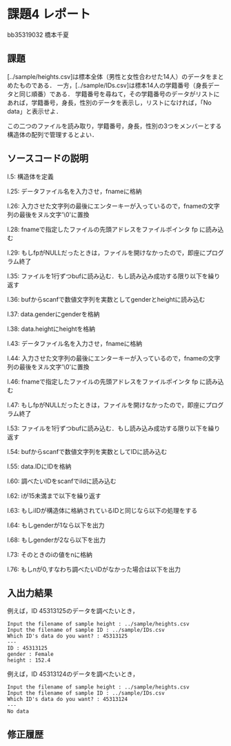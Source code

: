 # 課題4 レポート

bb35319032 橋本千夏

## 課題

[../sample/heights.csv]は標本全体（男性と女性合わせた14人）のデータをまとめたものである．
一方，[../sample/IDs.csv]は標本14人の学籍番号（身長データと同じ順番）である．
学籍番号を尋ねて，その学籍番号のデータがリストにあれば，学籍番号，身長，性別のデータを表示し，リストになければ，「No data」と表示せよ．

この二つのファイルを読み取り，学籍番号，身長，性別の3つをメンバーとする構造体の配列で管理するとよい．

## ソースコードの説明

l.5: 構造体を定義

l.25: データファイル名を入力させ，fnameに格納

l.26: 入力させた文字列の最後にエンターキーが入っているので，fnameの文字列の最後をヌル文字'\0'に置換

l.28: fnameで指定したファイルの先頭アドレスをファイルポインタ fp に読み込む

l.29: もしfpがNULLだったときは，ファイルを開けなかったので，即座にプログラム終了

l.35: ファイルを1行ずつbufに読み込む．もし読み込み成功する限り以下を繰り返す

l.36: bufからscanfで数値文字列を実数としてgenderとheightに読み込む

l.37: data.genderにgenderを格納

l.38: data.heightにheightを格納

l.43: データファイル名を入力させ，fnameに格納

l.44: 入力させた文字列の最後にエンターキーが入っているので，fnameの文字列の最後をヌル文字'\0'に置換

l.46: fnameで指定したファイルの先頭アドレスをファイルポインタ fp に読み込む

l.47: もしfpがNULLだったときは，ファイルを開けなかったので，即座にプログラム終了

l.53: ファイルを1行ずつbufに読み込む．もし読み込み成功する限り以下を繰り返す

l.54: bufからscanfで数値文字列を実数としてIDに読み込む

l.55: data.IDにIDを格納

l.60: 調べたいIDをscanfでiIdに読み込む

l.62: iが15未満まで以下を繰り返す

l.63: もしiIDが構造体に格納されているIDと同じなら以下の処理をする

l.64: もしgenderが1なら以下を出力

l.68: もしgenderが2なら以下を出力

l.73: そのときのiの値をnに格納

l.76: もしnが0,すなわち調べたいIDがなかった場合は以下を出力


## 入出力結果

例えば，ID 45313125のデータを調べたいとき，

```
Input the filename of sample height : ../sample/heights.csv
Input the filename of sample ID : ../sample/IDs.csv
Which ID's data do you want? : 45313125
---
ID : 45313125
gender : Female
height : 152.4
```

例えば，ID 45313124のデータを調べたいとき，

```
Input the filename of sample height : ../sample/heights.csv
Input the filename of sample ID : ../sample/IDs.csv
Which ID's data do you want? : 45313124
---
No data
```

## 修正履歴


